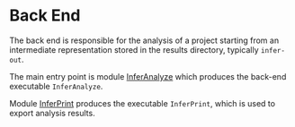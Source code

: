 # Back End

The back end is responsible for the analysis of a project starting from an intermediate representation stored in the results directory, typically `infer-out`.

The main entry point is module [InferAnalyze](InferAnalyze.re) which produces the back-end executable `InferAnalyze`.

Module [InferPrint](InferPrint.re) produces the executable `InferPrint`, which is used to export analysis results.

